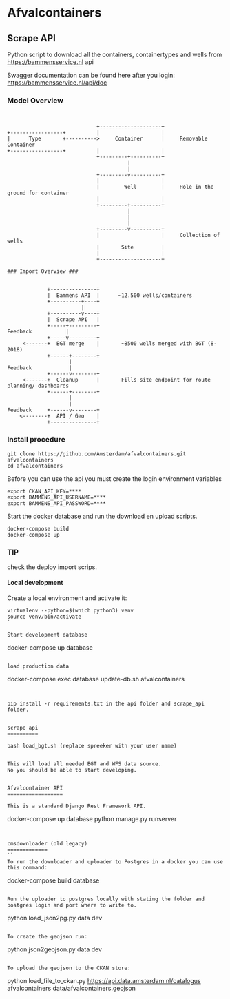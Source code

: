 # Afvalcontainers #


## Scrape API ##

Python script to download all the containers, containertypes and wells from https://bammensservice.nl api

Swagger documentation can be found here after you login: https://bammensservice.nl/api/doc

### Model Overview ###

```


                             +--------------------+
+-----------------+          |                    |
|      Type       +---------->     Container      |     Removable Container
+-----------------+          |                    |
                             +---------+----------+
                                       |
                                       |
                             +---------v----------+
                             |                    |
                             |        Well        |     Hole in the ground for container
                             |                    |
                             +---------+----------+
                                       |
                                       |
                                       |
                             +---------v----------+
                             |                    |     Collection of wells
                             |       Site         |
                             |                    |
                             +--------------------+

### Import Overview ###


             +---------------+
             |  Bammens API  |      ~12.500 wells/containers
             +----------+----+
                        |
             +----------v----+
             |  Scrape API   |
             +-----+---------+
Feedback           |
             +-----v---------+
     <-------+  BGT merge    |       ~8500 wells merged with BGT (8-2018)
             +------+--------+
                    |
Feedback            |
             +------v--------+
     <-------+  Cleanup      |       Fills site endpoint for route planning/ dashboards
             +------+--------+
                    |
                    |
Feedback     +------v--------+
    <--------+  API / Geo    |
             +---------------+
```

### Install procedure ###

```
git clone https://github.com/Amsterdam/afvalcontainers.git afvalcontainers
cd afvalcontainers
```
Before you can use the api you must create the login environment variables
```
export CKAN_API_KEY=****
export BAMMENS_API_USERNAME=****
export BAMMENS_API_PASSWORD=****
```

Start the docker database and run the download en upload scripts.
```
docker-compose build
docker-compose up
```

### TIP ###

check the deploy import scrips.


#### Local development ####

Create a local environment and activate it:
```
virtualenv --python=$(which python3) venv
source venv/bin/activate
`

Start development database
```
docker-compose up database
```

load production data
```
docker-compose exec database update-db.sh afvalcontainers
```


pip install -r requirements.txt in the api folder and scrape_api folder.


scrape api
==========

```
	bash load_bgt.sh (replace spreeker with your user name)
```

This will load all needed BGT and WFS data source.
No you should be able to start developing.


Afvalcontainer API
==================

This is a standard Django Rest Framework API.

```
docker-compose up database
python manage.py runserver
```


cmsdownloader (old legacy)
=============
``
To run the downloader and uploader to Postgres in a docker you can use this command:
```
docker-compose build database
```

Run the uploader to postgres locally with stating the folder and postgres login and port where to write to.
```
python load_json2pg.py data dev
```

To create the geojson run:
```
python json2geojson.py data dev
```

To upload the geojson to the CKAN store:
```
python load_file_to_ckan.py https://api.data.amsterdam.nl/catalogus afvalcontainers data/afvalcontainers.geojson
```
